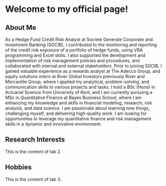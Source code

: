 <h1> Welcome to my official page!</h1>


  <div id="About Me">
    <h2> About Me </h2>
    <p>As a Hedge Fund Credit Risk Analyst at Societe Generale Corporate and Investment Banking (SGCIB), I contributed to the monitoring and reporting of the credit risk exposure of a portfolio of hedge funds, using VBA programming and Excel skills. I also supported the development and implementation of risk management policies and procedures, and collaborated with internal and external stakeholders. Prior to joining SGCIB, I gained valuable experience as a rewards analyst at The Adecco Group, and equity solutions intern at River Global Investors previously River and Mercantile Group, where I applied my analytical, problem-solving, and communication skills to various projects and tasks. I hold a BSc (Hons) in Actuarial Science from University of Kent, and I am currently pursuing a MSc in Quantitative Finance at Bayes Business School, where I am enhancing my knowledge and skills in financial modeling, research, risk analysis, and data science. I am passionate about learning new things, challenging myself, and delivering high-quality work. I am looking for opportunities to leverage my quantitative finance and risk management skills in a dynamic and innovative environment.</p>
  </div>
  <div id="Notes">
    <h2>Research Interests</h2>
    <p>This is the content of tab 2.</p>
  </div>
  <div id="Projects">
    <h2>Hobbies</h2>
    <p>This is the content of tab 3.</p>
  </div>
